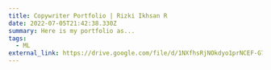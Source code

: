 ```yaml
---
title: Copywriter Portfolio | Rizki Ikhsan R
date: 2022-07-05T21:42:38.330Z
summary: Here is my portfolio as...
tags:
  - ML
external_link: https://drive.google.com/file/d/1NXfhsRjNOkdyo1prNCEF-G7spi-GEtwJ/view?usp=sharing
---
```


